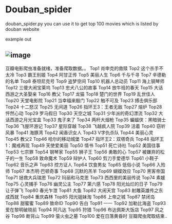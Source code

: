 # Douban_spider

douban_spider.py you can use it to get top 100 movies which is listed by douban website

example out

## ![image](https://github.com/Vxee/Douban_spider/tree/master/image/douban_spider_example.png)

豆瓣电影爬虫准备就绪，准备爬取数据。。
Top1 肖申克的救赎
Top2 这个杀手不太冷
Top3 霸王别姬
Top4 阿甘正传
Top5 美丽人生
Top6 千与千寻
Top7 辛德勒的名单
Top8 泰坦尼克号
Top9 盗梦空间
Top10 机器人总动员
Top11 海上钢琴师
Top12 三傻大闹宝莱坞
Top13 忠犬八公的故事
Top14 放牛班的春天
Top15 大话西游之大圣娶亲
Top16 教父
Top17 龙猫
Top18 楚门的世界
Top19 乱世佳人
Top20 天堂电影院
Top21 当幸福来敲门
Top22 触不可及
Top23 搏击俱乐部
Top24 十二怒汉
Top25 无间道
Top26 指环王3：王者无敌
Top27 熔炉
Top28 怦然心动
Top29 罗马假日
Top30 天空之城
Top31 少年派的奇幻漂流
Top32 大话西游之月光宝盒
Top33 鬼子来了
Top34 两杆大烟枪
Top35 蝙蝠侠：黑暗骑士
Top36 飞屋环游记
Top37 星际穿越
Top38 飞越疯人院
Top39 活着
Top40 窃听风暴
Top41 海豚湾
Top42 闻香识女人
Top43 V字仇杀队
Top44 美丽心灵
Top45 教父2
Top46 哈尔的移动城堡
Top47 指环王2：双塔奇兵
Top48 指环王1：魔戒再现
Top49 天使爱美丽
Top50 情书
Top51 死亡诗社
Top52 美国往事
Top53 七宗罪
Top54 钢琴家
Top55 狮子王
Top56 勇敢的心
Top57 被嫌弃的松子的一生
Top58 致命魔术
Top59 辩护人
Top60 剪刀手爱德华
Top61 小鞋子
Top62 音乐之声
Top63 控方证人
Top64 饮食男女
Top65 低俗小说
Top66 入殓师
Top67 本杰明·巴顿奇事
Top68 沉默的羔羊
Top69 蝴蝶效应
Top70 黑客帝国
Top71 拯救大兵瑞恩
Top72 玛丽和马克思
Top73 西西里的美丽传说
Top74 素媛
Top75 心灵捕手
Top76 幽灵公主
Top77 第六感
Top78 阳光灿烂的日子
Top79 让子弹飞
Top80 春光乍泄
Top81 大鱼
Top82 大闹天宫
Top83 射雕英雄传之东成西就
Top84 重庆森林
Top85 阳光姐妹淘
Top86 上帝之城
Top87 禁闭岛
Top88 甜蜜蜜
Top89 致命ID
Top90 告白
Top91 一一
Top92 加勒比海盗
Top93 爱在黎明破晓前
Top94 阿凡达
Top95 狩猎
Top96 布达佩斯大饭店
Top97 风之谷
Top98 断背山
Top99 萤火虫之墓
Top100 爱在日落黄昏时
豆瓣爬虫爬取结束..
